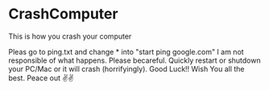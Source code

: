# CrashComputer
This is how you crash your computer

Pleas go to ping.txt and change * into "start ping google.com"
I am not responsible of what happens.
Please becareful.
Quickly restart or shutdown your PC/Mac or it will crash (horrifyingly).
Good Luck!!
Wish You all the best.
Peace out ✌✌
